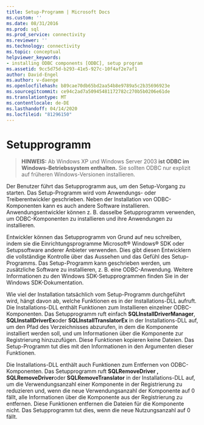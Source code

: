 ```yaml
---
title: Setup-Programm | Microsoft Docs
ms.custom: ''
ms.date: 08/31/2016
ms.prod: sql
ms.prod_service: connectivity
ms.reviewer: ''
ms.technology: connectivity
ms.topic: conceptual
helpviewer_keywords:
- installing ODBC components [ODBC], setup program
ms.assetid: 9cc5d75d-b293-41e5-927c-10f4af2e7af1
author: David-Engel
ms.author: v-daenge
ms.openlocfilehash: b89cae70db65bd2aa54b8e9789a5c2b35696923e
ms.sourcegitcommit: ce94c2ad7a50945481172782c270b5b0206e61de
ms.translationtype: MT
ms.contentlocale: de-DE
ms.lasthandoff: 04/14/2020
ms.locfileid: "81296150"
---
```

# <a name="setup-program"></a>Setupprogramm
> **HINWEIS:** Ab Windows XP und Windows Server 2003 **ist ODBC im Windows-Betriebssystem enthalten.** Sie sollten ODBC nur explizit auf früheren Windows-Versionen installieren.  
  
 Der Benutzer führt das Setupprogramm aus, um den Setup-Vorgang zu starten. Das Setup-Programm wird vom Anwendungs- oder Treiberentwickler geschrieben. Neben der Installation von ODBC-Komponenten kann es auch andere Software installieren. Anwendungsentwickler können z. B. dasselbe Setupprogramm verwenden, um ODBC-Komponenten zu installieren und ihre Anwendungen zu installieren.  
  
 Entwickler können das Setupprogramm von Grund auf neu schreiben, indem sie die Einrichtungsprogramme Microsoft® Windows® SDK oder Setupsoftware anderer Anbieter verwenden. Dies gibt diesen Entwicklern die vollständige Kontrolle über das Aussehen und das Gefühl des Setup-Programms. Das Setup-Programm kann geschrieben werden, um zusätzliche Software zu installieren, z. B. eine ODBC-Anwendung. Weitere Informationen zu den Windows SDK-Setupprogrammen finden Sie in der Windows SDK-Dokumentation.  
  
 Wie viel der Installation tatsächlich vom Setup-Programm durchgeführt wird, hängt davon ab, welche Funktionen es in der Installations-DLL aufruft. Die Installations-DLL enthält Funktionen zum Installieren einzelner ODBC-Komponenten. Das Setupprogramm ruft einfach **SQLInstallDriverManager**, **SQLInstallDriverEx**oder **SQLInstallTranslatorEx** in der Installations-DLL auf, um den Pfad des Verzeichnisses abzurufen, in dem die Komponente installiert werden soll, und um Informationen über die Komponente zur Registrierung hinzuzufügen. Diese Funktionen kopieren keine Dateien. Das Setup-Programm tut dies mit den Informationen in den Argumenten dieser Funktionen.  
  
 Die Installations-DLL enthält auch Funktionen zum Entfernen von ODBC-Komponenten. Das Setupprogramm ruft **SQLRemoveDriver ,** **SQLRemoveDriver**oder **SQLRemoveTranslator** in der Installations-DLL auf, um die Verwendungsanzahl einer Komponente in der Registrierung zu reduzieren und, wenn die neue Verwendungsanzahl der Komponente auf 0 fällt, alle Informationen über die Komponente aus der Registrierung zu entfernen. Diese Funktionen entfernen die Dateien für die Komponente nicht. Das Setupprogramm tut dies, wenn die neue Nutzungsanzahl auf 0 fällt.
